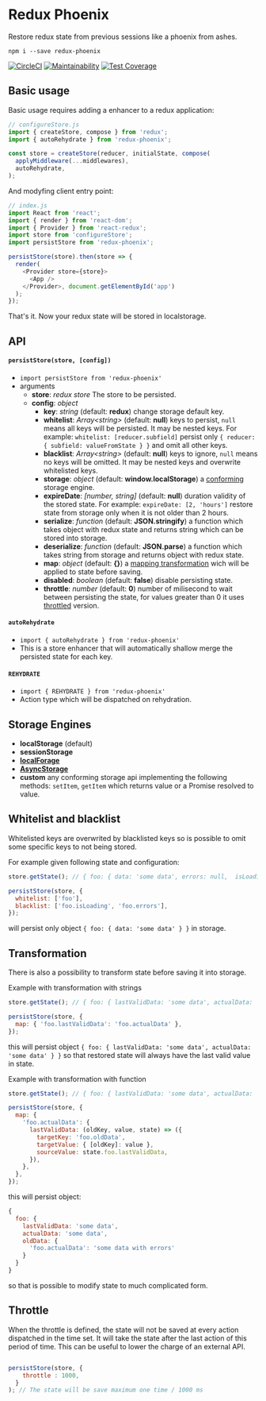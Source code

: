 # Redux Phoenix

Restore redux state from previous sessions like a phoenix from ashes.

`npm i --save redux-phoenix`

[![CircleCI](https://circleci.com/gh/adam-golab/redux-phoenix.svg?style=svg)](https://circleci.com/gh/adam-golab/redux-phoenix)
[![Maintainability](https://api.codeclimate.com/v1/badges/ccd7344d371177735562/maintainability)](https://codeclimate.com/github/adam-golab/redux-phoenix/maintainability)
[![Test Coverage](https://api.codeclimate.com/v1/badges/ccd7344d371177735562/test_coverage)](https://codeclimate.com/github/adam-golab/redux-phoenix/test_coverage)

## Basic usage

Basic usage requires adding a enhancer to a redux application:

```javascript
// configureStore.js
import { createStore, compose } from 'redux';
import { autoRehydrate } from 'redux-phoenix';

const store = createStore(reducer, initialState, compose(
  applyMiddleware(...middlewares),
  autoRehydrate,
);
```

And modyfing client entry point:

```javascript
// index.js
import React from 'react';
import { render } from 'react-dom';
import { Provider } from 'react-redux';
import store from 'configureStore';
import persistStore from 'redux-phoenix';

persistStore(store).then(store => {
  render(
    <Provider store={store}>
      <App />
    </Provider>, document.getElementById('app')
  );
});
```

That's it. Now your redux state will be stored in localstorage.

## API

#### `persistStore(store, [config])`
 - `import persistStore from 'redux-phoenix'`
 - arguments
   - **store**: *redux store* The store to be persisted.
   - **config**: *object*
     - **key**: *string* (default: **redux**) change storage default key.
     - **whitelist**: *Array\<string\>* (default: **null**) keys to persist, `null` means all keys will be persisted.
       It may be nested keys. For example: `whitelist: [reducer.subfield]` persist only
       `{ reducer: { subfield: valueFromState } }` and omit all other keys.
     - **blacklist**: *Array\<string\>* (default: **null**) keys to ignore, `null` means no keys will be omitted.
       It may be nested keys and overwrite whitelisted keys.
     - **storage**: *object* (default: **window.localStorage**) a
       [conforming](https://github.com/adam-golab/redux-phoenix#storage-engines) storage engine.
     - **expireDate**: *[number, string]* (default: **null**) duration validity of the stored state. For example:
       `expireDate: [2, 'hours']` restore state from storage only when it is not older than 2 hours.
     - **serialize**: *function* (default: **JSON.stringify**) a function which takes object with redux state and
       returns string which can be stored into storage.
     - **deserialize**: *function* (default: **JSON.parse**) a function which takes string from storage and returns
       object with redux state.
     - **map**: *object* (default: **{}**) a [mapping transformation](https://github.com/adam-golab/redux-phoenix#transformation) wich will be applied to state before saving.
     - **disabled**: *boolean* (default: **false**) disable persisting state.
     - **throttle**: *number* (default: **0**) number of milisecond to wait between persisting the state, for values greater than 0 it uses [throttled](https://github.com/adam-golab/redux-phoenix#throttle) version.

#### `autoRehydrate`

 - `import { autoRehydrate } from 'redux-phoenix'`
 - This is a store enhancer that will automatically shallow merge the persisted state for each key.

#### `REHYDRATE`

 - `import { REHYDRATE } from 'redux-phoenix'`
 - Action type which will be dispatched on rehydration.

## Storage Engines

 - **localStorage** (default)
 - **sessionStorage**
 - **[localForage](https://github.com/mozilla/localForage)**
 - **[AsyncStorage](http://facebook.github.io/react-native/docs/asyncstorage.html#content)**
 - **custom** any conforming storage api implementing the following methods: `setItem`, `getItem` which returns value or
   a Promise resolved to value.

## Whitelist and blacklist

Whitelisted keys are overwrited by blacklisted keys so is possible to omit some specific keys to not being stored.

For example given following state and configuration:
```javascript
store.getState(); // { foo: { data: 'some data', errors: null,  isLoading: false }, bar: { data: 'some other data } }

persistStore(store, {
  whitelist: ['foo'],
  blacklist: ['foo.isLoading', 'foo.errors'],
});
```
will persist only object `{ foo: { data: 'some data' } }` in storage.

## Transformation

There is also a possibility to transform state before saving it into storage.

Example with transformation with strings
```javascript
store.getState(); // { foo: { lastValidData: 'some data', actualData: 'some data with errors' } }

persistStore(store, {
  map: { 'foo.lastValidData': 'foo.actualData' },
});
```

this will persist object `{ foo: { lastValidData: 'some data', actualData: 'some data' } }` so that restored state will
always have the last valid value in state.

Example with transformation with function
```javascript
store.getState(); // { foo: { lastValidData: 'some data', actualData: 'some data with errors' } }

persistStore(store, {
  map: {
    'foo.actualData': {
      lastValidData: (oldKey, value, state) => ({
        targetKey: 'foo.oldData',
        targetValue: { [oldKey]: value },
        sourceValue: state.foo.lastValidData,
      }),
    },
  },
});
```

this will persist object:
```javascript
{
  foo: {
    lastValidData: 'some data',
    actualData: 'some data',
    oldData: {
      'foo.actualData': 'some data with errors'
    }
  }
}
```

so that is possible to modify state to much complicated form.

## Throttle

When the throttle is defined, the state will not be saved at every action dispatched in the time set. It will take the state after the last action of this period of time.
This can be useful to lower the charge of an external API.

```javascript

persistStore(store, {
    throttle : 1000,
  }
); // The state will be save maximum one time / 1000 ms

```
